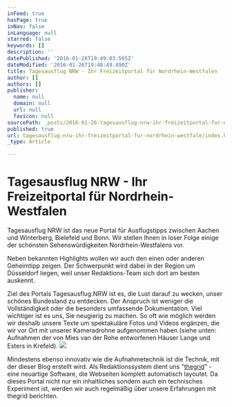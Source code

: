 ```yaml
---
inFeed: true
hasPage: true
inNav: false
inLanguage: null
starred: false
keywords: []
description: ''
datePublished: '2016-01-26T19:49:03.565Z'
dateModified: '2016-01-26T19:48:49.490Z'
title: Tagesausflug NRW - Ihr Freizeitportal für Nordrhein-Westfalen
author: []
authors: []
publisher:
  name: null
  domain: null
  url: null
  favicon: null
sourcePath: _posts/2016-01-26-tagesausflug-nrw-ihr-freizeitportal-fur-nordrhein-westfale.md
published: true
url: tagesausflug-nrw-ihr-freizeitportal-fur-nordrhein-westfale/index.html
_type: Article

---
```

# Tagesausflug NRW - Ihr Freizeitportal für Nordrhein-Westfalen

Tagesausflug NRW ist das neue Portal für Ausflugstipps zwischen Aachen und Winterberg, Bielefeld und Bonn. Wir stellen Ihnen in loser Folge einige der schönsten Sehenswürdigkeiten Nordrhein-Westfalens vor. 

Neben bekannten Highlights wollen wir auch den einen oder anderen Geheimtipp zeigen. Der Schwerpunkt wird dabei in der Region um Düsseldorf liegen, weil unser Redaktions-Team sich dort am besten auskennt.

Ziel des Portals Tagesausflug.NRW ist es, die Lust darauf zu wecken, unser schönes Bundesland zu entdecken. Der Anspruch ist weniger die Vollständigkeit oder die besonders umfassende Dokumentation. Viel wichtiger ist es uns, Sie neugierig zu machen. So oft wie möglich werden wir deshalb unsere Texte um spektakuläre Fotos und Videos ergänzen, die wir vor Ort mit unserer Kameradrohne aufgenommen haben (siehe unten: Aufnahmen der von Mies van der Rohe entworfenen Häuser Lange und Esters in Krefeld).
![](https://the-grid-user-content.s3-us-west-2.amazonaws.com/52b97a32-6e8a-41b3-906b-1f3580d559d6.jpg)

Mindestens ebenso innovativ wie die Aufnahmetechnik ist die Technik, mit der dieser Blog erstellt wird. Als Redaktionssystem dient uns "[thegrid][0]" - eine neuartige Software, die Webseiten komplett automatisch layoutet. Da dieses Portal nicht nur ein inhaltliches sondern auch ein technisches Experiment ist, werden wir auch regelmäßig über unsere Erfahrungen mit thegrid berichten.

[0]: http://thegrid.io/